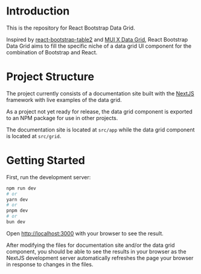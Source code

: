 # Introduction

This is the repository for React Bootstrap Data Grid.

Inspired by [react-bootstrap-table2](https://react-bootstrap-table.github.io/react-bootstrap-table2/)
and [MUI X Data Grid](https://mui.com/x/react-data-grid/),
React Bootstrap Data Grid aims to fill the specific niche of a data grid
UI component for the combination of Bootstrap and React.

# Project Structure

The project currently consists of a documentation site built with the [NextJS](https://nextjs.org) framework with live
examples of the data grid.

As a project not yet ready for release, the data grid component is exported to an NPM package for use in other projects.

The documentation site is located at `src/app` while the data grid component is located at `src/grid`.

# Getting Started

First, run the development server:

```bash
npm run dev
# or
yarn dev
# or
pnpm dev
# or
bun dev
```

Open [http://localhost:3000](http://localhost:3000) with your browser to see the result.

After modifying the files for documentation site and/or the data grid component, you should be able to see the results
in your browser as the NextJS development server automatically refreshes the page your browser in response to changes
in the files.